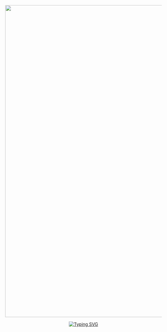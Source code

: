 <div id="header" align="center">
  <img src="https://media0.giphy.com/media/9eutY1z2G3bpbP2zeJ/giphy.gif" width="1000"/>
  
  <a href="https://git.io/typing-svg"><img src="https://readme-typing-svg.herokuapp.com?font=Cascadia+Code&weight=800&pause=1000&color=BDD6E7&multiline=true&width=435&lines=HELLO!+Welcome+I'm+designer+%26+dev+Web++" alt="Typing SVG" /></a>
</div>

